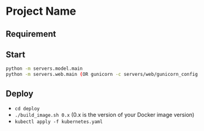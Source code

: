 # Project Name

## Requirement


## Start

```bash
python -m servers.model.main
python -m servers.web.main (OR gunicorn -c servers/web/gunicorn_config.py servers.web.main:app)
```

## Deploy

- `cd deploy`
- `./build_image.sh 0.x` (0.x is the version of your Docker image version)
- `kubectl apply -f kubernetes.yaml`